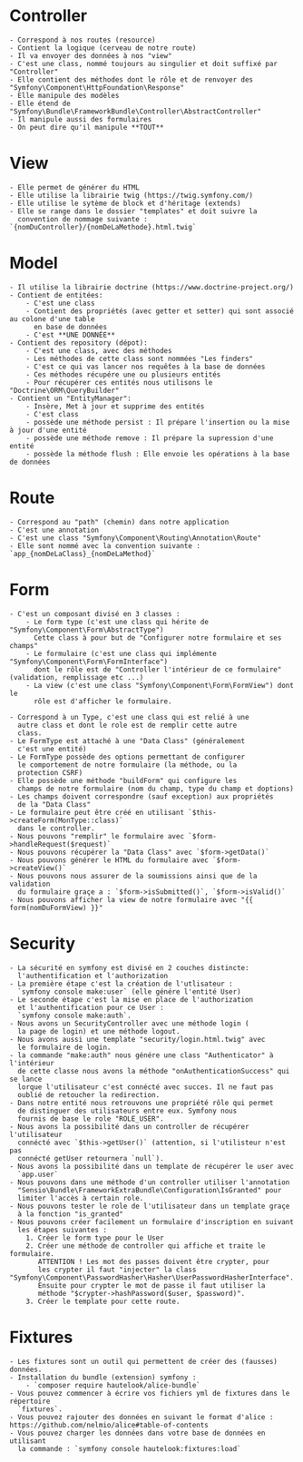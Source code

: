 # Controller

    - Correspond à nos routes (resource)
    - Contient la logique (cerveau de notre route)
    - Il va envoyer des données à nos "view"
    - C'est une class, nommé toujours au singulier et doit suffixé par "Controller"
    - Elle contient des méthodes dont le rôle et de renvoyer des "Symfony\Component\HttpFoundation\Response"
    - Elle manipule des modèles
    - Elle étend de "Symfony\Bundle\FrameworkBundle\Controller\AbstractController"
    - Il manipule aussi des formulaires
    - On peut dire qu'il manipule **TOUT**

# View

    - Elle permet de générer du HTML
    - Elle utilise la librairie twig (https://twig.symfony.com/)
    - Elle utilise le sytème de block et d'héritage (extends)
    - Elle se range dans le dossier "templates" et doit suivre la
      convention de nommage suivante : `{nomDuController}/{nomDeLaMethode}.html.twig`

# Model

    - Il utilise la librairie doctrine (https://www.doctrine-project.org/)
    - Contient de entitées:
        - C'est une class
        - Contient des propriétés (avec getter et setter) qui sont associé au colone d'une table
          en base de données
        - C'est **UNE DONNÉE**
    - Contient des repository (dépot):
        - C'est une class, avec des méthodes
        - Les méthodes de cette class sont nommées "Les finders"
        - C'est ce qui vas lancer nos requếtes à la base de données
        - Ces méthodes récupére une ou plusieurs entités
        - Pour récupérer ces entités nous utilisons le "Doctrine\ORM\QueryBuilder"
    - Contient un "EntityManager":
        - Insère, Met à jour et supprime des entités
        - C'est class
        - possède une méthode persist : Il prépare l'insertion ou la mise à jour d'une entité
        - possède une méthode remove : Il prépare la supression d'une entité
        - possède la méthode flush : Elle envoie les opérations à la base de données

# Route

    - Correspond au "path" (chemin) dans notre application
    - C'est une annotation
    - C'est une class "Symfony\Component\Routing\Annotation\Route"
    - Elle sont nommé avec la convention suivante : `app_{nomDeLaClass}_{nomDeLaMethod}`

# Form

    - C'est un composant divisé en 3 classes :
        - Le form type (c'est une class qui hérite de "Symfony\Component\Form\AbstractType")
          Cette class à pour but de "Configurer notre formulaire et ses champs"
        - Le formulaire (c'est une class qui implémente "Symfony\Component\Form\FormInterface")
          dont le rôle est de "Controller l'intérieur de ce formulaire" (validation, remplissage etc ...)
        - La view (c'est une class "Symfony\Component\Form\FormView") dont le
          rôle est d'afficher le formulaire.

    - Correspond à un Type, c'est une class qui est relié à une
      autre class et dont le role est de remplir cette autre
      class.
    - Le FormType est attaché à une "Data Class" (généralement
      c'est une entité)
    - Le FormType possède des options permettant de configurer
      le comportement de notre formulaire (la méthode, ou la
      protection CSRF)
    - Elle possède une méthode "buildForm" qui configure les
      champs de notre formulaire (nom du champ, type du champ et doptions)
    - Les champs doivent correspondre (sauf exception) aux propriétés
      de la "Data Class"
    - Le formulaire peut être créé en utilisant `$this->createForm(MonType::class)`
      dans le controller.
    - Nous pouvons "remplir" le formulaire avec `$form->handleRequest($request)`
    - Nous pouvons récupérer la "Data Class" avec `$form->getData()`
    - Nous pouvons générer le HTML du formulaire avec `$form->createView()`
    - Nous pouvons nous assurer de la soumissions ainsi que de la validation
      du formulaire graçe a : `$form->isSubmitted()`, `$form->isValid()`
    - Nous pouvons afficher la view de notre formulaire avec "{{ form(nomDuFormView) }}"

# Security

    - La sécurité en symfony est divisé en 2 couches distincte:
      l'authentification et l'authorization
    - La première étape c'est la création de l'utlisateur :
      `symfony console make:user` (elle génére l'entité User)
    - Le seconde étape c'est la mise en place de l'authorization
      et l'authentification pour ce User :
      `symfony console make:auth`.
    - Nous avons un SecurityController avec une méthode login (
      la page de login) et une méthode logout.
    - Nous avons aussi une template "security/login.html.twig" avec
      le formulaire de login.
    - la commande "make:auth" nous génére une class "Authenticator" à l'intérieur
      de cette classe nous avons la méthode "onAuthenticationSuccess" qui se lance
      lorque l'utilisateur c'est connécté avec succes. Il ne faut pas
      oublié de retoucher la redirection.
    - Dans notre entité nous retrouvons une propriété rôle qui permet
      de distinguer des utilisateurs entre eux. Symfony nous
      fournis de base le role "ROLE_USER".
    - Nous avons la possibilité dans un controller de récupérer l'utilisateur
      connécté avec `$this->getUser()` (attention, si l'utilisteur n'est pas
      connécté getUser retournera `null`).
    - Nous avons la possibilité dans un template de récupérer le user avec
      `app.user`
    - Nous pouvons dans une méthode d'un controller utiliser l'annotation
      "Sensio\Bundle\FrameworkExtraBundle\Configuration\IsGranted" pour
      limiter l'accès à certain role.
    - Nous pouvons tester le role de l'utilisateur dans un template graçe
      à la fonction "is_granted"
    - Nous pouvons créer facilement un formulaire d'inscription en suivant
      les étapes suivantes :
        1. Créer le form type pour le User
        2. Créer une méthode de controller qui affiche et traite le formulaire.
           ATTENTION ! Les mot des passes doivent être crypter, pour
           les crypter il faut "injecter" la class "Symfony\Component\PasswordHasher\Hasher\UserPasswordHasherInterface".
           Ensuite pour crypter le mot de passe il faut utiliser la
           méthode "$crypter->hashPassword($user, $password)".
        3. Créer le template pour cette route.

# Fixtures

    - Les fixtures sont un outil qui permettent de créer des (fausses) données.
    - Installation du bundle (extension) symfony :
        - `composer require hautelook/alice-bundle`
    - Vous pouvez commencer à écrire vos fichiers yml de fixtures dans le répertoire
      `fixtures`.
    - Vous pouvez rajouter des données en suivant le format d'alice : https://github.com/nelmio/alice#table-of-contents
    - Vous pouvez charger les données dans votre base de données en utilisant
      la commande : `symfony console hautelook:fixtures:load`
